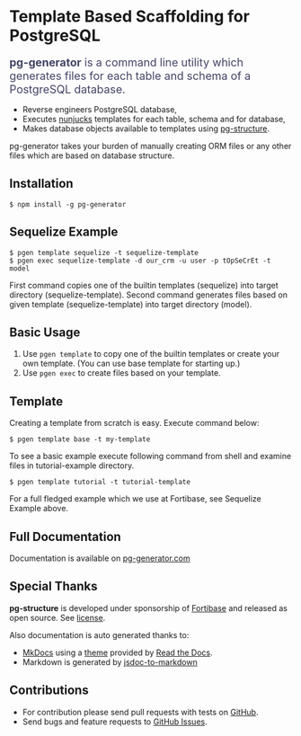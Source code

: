 # Template Based Scaffolding for PostgreSQL 

<div style="font-size:1.4em; color:#444466; margin-bottom:15px;"><strong>pg-generator</strong> is a command line utility which generates files for each table and schema of a PostgreSQL database.</div>

 * Reverse engineers PostgreSQL database,
 * Executes [nunjucks](https://mozilla.github.io/nunjucks/) templates for each table, schema and for database,
 * Makes database objects available to templates using [pg-structure](http://www.pg-structure.com).

pg-generator takes your burden of manually creating ORM files or any other files which are based on database structure.

## Installation

    $ npm install -g pg-generator

## Sequelize Example

    $ pgen template sequelize -t sequelize-template
    $ pgen exec sequelize-template -d our_crm -u user -p tOpSeCrEt -t model

First command copies one of the builtin templates (sequelize) into target directory (sequelize-template). Second command generates files based on given template (sequelize-template) into target directory (model).  

## Basic Usage

1. Use `pgen template` to copy one of the builtin templates or create your own template. (You can use base template for starting up.)
1. Use `pgen exec` to create files based on your template.

## Template

Creating a template from scratch is easy. Execute command below:

    $ pgen template base -t my-template

To see a basic example execute following command from shell and examine files in tutorial-example directory. 

    $ pgen template tutorial -t tutorial-template
    
For a full fledged example which we use at Fortibase, see Sequelize Example above. 
    
## Full Documentation

Documentation is available on [pg-generator.com](http://www.pg-generator.com)

## Special Thanks
**pg-structure** is developed under sponsorship of [Fortibase](http://www.fortibase.com) and released as open source. See [license](http://www.pg-generator.com/license/).

Also documentation is auto generated thanks to:

* [MkDocs](http://www.mkdocs.org/) using a [theme](https://github.com/snide/sphinx_rtd_theme) provided by [Read the Docs](https://readthedocs.org/).
* Markdown is generated by [jsdoc-to-markdown](https://www.npmjs.com/package/jsdoc-to-markdown)

## Contributions

* For contribution please send pull requests with tests on [GitHub](https://github.com/ozum/pg-generator.git).
* Send bugs and feature requests to [GitHub Issues](https://github.com/ozum/pg-generator/issues).